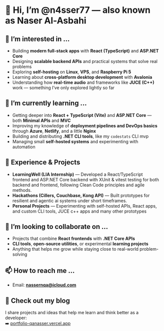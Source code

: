 # 👋 Hi, I’m @n4sser77 — also known as Naser Al-Asbahi

## 👀 I’m interested in ...
- Building **modern full-stack apps** with **React (TypeScript)** and **ASP.NET Core**
- Designing **scalable backend APIs** and practical systems that solve real problems
- Exploring **self-hosting** on **Linux**, **VPS**, and **Raspberry Pi 5**
- Learning about **cross-platform desktop development** with **Avalonia**
- Understanding how **real-time audio** and frameworks like **JUCE (C++)** work — something I’ve only explored lightly so far

## 🌱 I’m currently learning ...
- Getting deeper into **React + TypeScript (Vite)** and **ASP.NET Core** — both **Minimal APIs** and **MVC**
- Improving my knowledge of **deployment pipelines and DevOps basics** through **Azure**, **Netlify**, and a little **Nginx**
- Building and distributing **.NET CLI tools**, like my `codestats` CLI mvp
- Managing small **self-hosted systems** and experimenting with automation

## 💼 Experience & Projects
- **LearningWell (LIA Internship)** — Developed a React/TypeScript frontend and ASP.NET Core backend with XUnit & vitest testing for both backend and frontend, following Clean Code principles and agile methods.  
- **Hackathons (Cillers, Couchbase, Kong API)** — Built prototypes for resilient and agentic ai systems under short timeframes.  
- **Personal Projects** — Experimenting with self-hosted APIs, React apps, and custom CLI tools, JUCE c++ apps and many other prototypes

## 💞️ I’m looking to collaborate on ...
- Projects that combine **React frontends** with **.NET Core APIs**
- **CLI tools**, **open-source utilities**, or experimental **learning projects**
- Anything that helps me grow while staying close to real-world problem-solving

## 📫 How to reach me ...
- Email: **nassernqa@icloud.com**

## 🧠 Check out my blog
I share projects and ideas that help me learn and think better as a developer:  
➡️ [portfolio-qanasser.vercel.app](https://portfolio-qanasser.vercel.app/)

